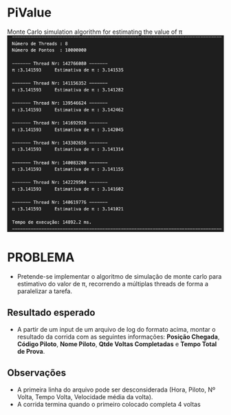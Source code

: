 # PiValue
Monte Carlo simulation algorithm for estimating the value of π
![log print](output.png)

PROBLEMA
========

* Pretende-se implementar o algoritmo de simulação de monte carlo para estimativo do valor de π, recorrendo a múltiplas threads de forma a paralelizar a tarefa.


Resultado esperado
------------------
* A partir de um input de um arquivo de log do formato acima, montar o resultado da corrida com as seguintes informações: **Posição Chegada**, **Código Piloto**, **Nome Piloto**, **Qtde Voltas Completadas** e **Tempo Total de Prova**.

Observações
------------
* A primeira linha do arquivo pode ser desconsiderada (Hora, Piloto, Nº Volta, Tempo Volta, Velocidade média da volta).
* A corrida termina quando o primeiro colocado completa 4 voltas
